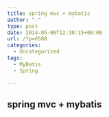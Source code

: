 ```yaml
---
title: spring mvc + mybatis
author: "-"
type: post
date: 2014-05-06T12:30:15+00:00
url: /?p=6588
categories:
  - Uncategorized
tags:
  - MyBatis
  - Spring

---
```

## spring mvc + mybatis

